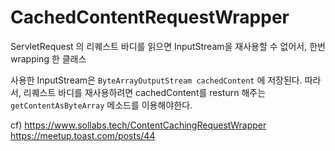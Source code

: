 # CachedContentRequestWrapper

ServletRequest 의 리퀘스트 바디를 읽으면 InputStream을 재사용할 수 없어서, 한번 wrapping 한 클래스

사용한 InputStream은  ``ByteArrayOutputStream cachedContent`` 에 저장된다.
따라서, 리퀘스트 바디를 재사용하려면 cachedContent를 resturn 해주는 ``getContentAsByteArray`` 메소드를 이용해야한다.


cf)
https://www.sollabs.tech/ContentCachingRequestWrapper
https://meetup.toast.com/posts/44
